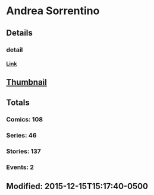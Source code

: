 # Andrea  Sorrentino 
## Details
### detail
#### [Link](http://marvel.com/comics/creators/12462/andrea_sorrentino?utm_campaign=apiRef&utm_source=225578a89fc76f3d20fbffda5d17a88d)
## [Thumbnail](http://i.annihil.us/u/prod/marvel/i/mg/b/40/image_not_available.jpg)
## Totals
### Comics: 108
### Series: 46
### Stories: 137
### Events: 2
## Modified: 2015-12-15T15:17:40-0500